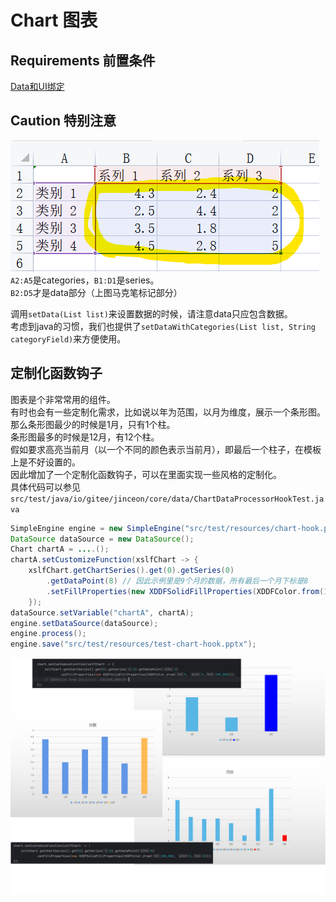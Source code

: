 # Chart 图表
## Requirements 前置条件
[Data和UI绑定](../BindData.md)

## Caution 特别注意
![chart](../images/chart.png)
`A2:A5`是categories，`B1:D1`是series。  
`B2:D5`才是data部分（上图马克笔标记部分）

调用`setData(List list)`来设置数据的时候，请注意data只应包含数据。  
考虑到java的习惯，我们也提供了`setDataWithCategories(List list, String categoryField)`来方便使用。

## 定制化函数钩子
图表是个非常常用的组件。  
有时也会有一些定制化需求，比如说以年为范围，以月为维度，展示一个条形图。  
那么条形图最少的时候是1月，只有1个柱。  
条形图最多的时候是12月，有12个柱。  
假如要求高亮当前月（以一个不同的颜色表示当前月），即最后一个柱子，在模板上是不好设置的。  
因此增加了一个定制化函数钩子，可以在里面实现一些风格的定制化。  
具体代码可以参见`src/test/java/io/gitee/jinceon/core/data/ChartDataProcessorHookTest.java`

```java
SimpleEngine engine = new SimpleEngine("src/test/resources/chart-hook.pptx");
DataSource dataSource = new DataSource();
Chart chartA = ....();
chartA.setCustomizeFunction(xslfChart -> {
    xslfChart.getChartSeries().get(0).getSeries(0)
        .getDataPoint(8) // 因此示例里是9个月的数据，所有最后一个月下标是8
        .setFillProperties(new XDDFSolidFillProperties(XDDFColor.from(100_000, 0, 0)));
    });
dataSource.setVariable("chartA", chartA);
engine.setDataSource(dataSource);
engine.process();
engine.save("src/test/resources/test-chart-hook.pptx");
```

![自定义函数钩子](../images/chart-hook.png)
